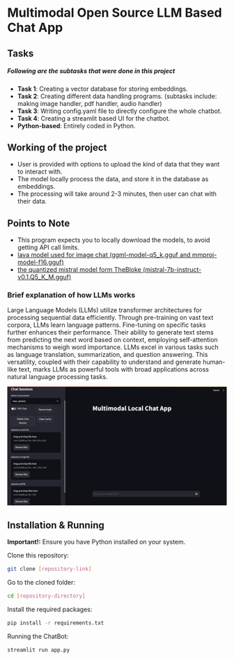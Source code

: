 # Multimodal Open Source LLM Based Chat App

## Tasks

##### Following are the subtasks that were done in this project
- **Task 1**: Creating a vector database for storing embeddings.
- **Task 2**: Creating different data handling programs. (subtasks include: making image handler, pdf handler, audio handler)
- **Task 3**: Writing config.yaml file to directly configure the whole chatbot.
- **Task 4**: Creating a streamlit based UI for the chatbot.
- **Python-based**: Entirely coded in Python.

## Working of the project
- User is provided with options to upload the kind of data that they want to interact with.
- The model locally process the data, and store it in the database as embeddings.
- The processing will take around 2-3 minutes, then user can chat with their data.

## Points to Note
- This program expects you to locally download the models, to avoid getting API call limits.
- [lava model used for image chat (ggml-model-q5_k.gguf and mmproj-model-f16.gguf)](https://huggingface.co/mys/ggml_llava-v1.5-7b/tree/main)
- [the quantized mistral model form TheBloke (mistral-7b-instruct-v0.1.Q5_K_M.gguf)](https://huggingface.co/TheBloke/Mistral-7B-Instruct-v0.1-GGUF/blob/main/mistral-7b-instruct-v0.1.Q5_K_M.gguf)

### Brief explanation of how LLMs works

Large Language Models (LLMs) utilize transformer architectures for processing sequential data efficiently. Through pre-training on vast text corpora, LLMs learn language patterns. Fine-tuning on specific tasks further enhances their performance. Their ability to generate text stems from predicting the next word based on context, employing self-attention mechanisms to weigh word importance. LLMs excel in various tasks such as language translation, summarization, and question answering. This versatility, coupled with their capability to understand and generate human-like text, marks LLMs as powerful tools with broad applications across natural language processing tasks.

![ChatBot Working!](interface.png)

## Installation & Running

**Important!:** Ensure you have Python installed on your system. 

Clone this repository:

```bash
git clone [repository-link]
```
Go to the cloned folder:

```bash
cd [repository-directory]
```

Install the required packages:

```bash
pip install -r requirements.txt
```
Running the ChatBot:

```bash
streamlit run app.py
```
